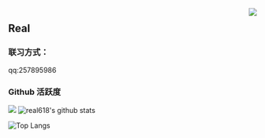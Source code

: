 <img align="right" src="https://count.getloli.com/get/@:Minori-ty?theme=rule34">

## Real

### **联习方式：**
 qq:257895986

### Github 活跃度

[![](https://activity-graph.herokuapp.com/graph?username=real618&theme=dracula)](https://github.com/ashutosh00710/github-readme-activity-graph)
![real618's github stats](https://github-readme-stats.vercel.app/api?username=real618&show_icons=true&theme=vue)

![Top Langs](https://github-readme-stats.vercel.app/api/top-langs/?username=real618)
